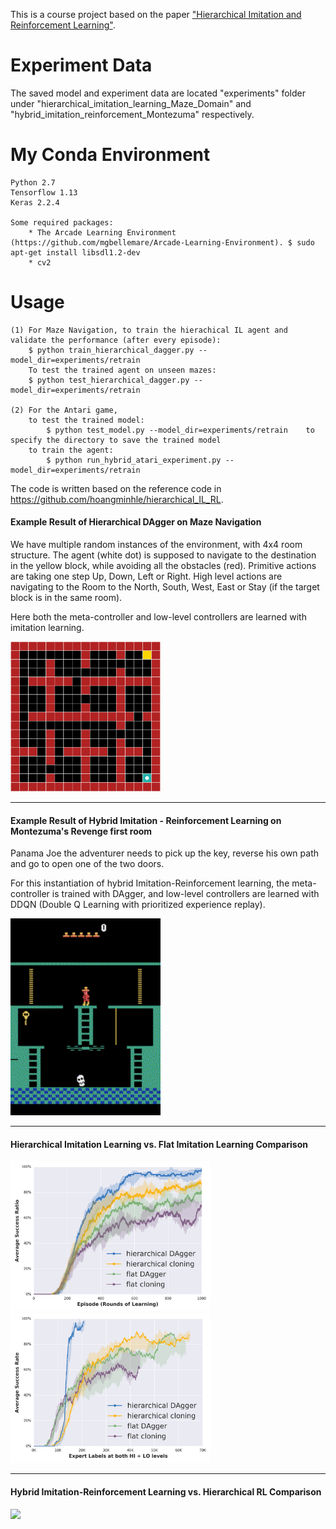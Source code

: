 This is a course project based on the paper ["Hierarchical Imitation and Reinforcement Learning"](https://arxiv.org/abs/1803.00590). 

# Experiment Data
The saved model and experiment data are located "experiments" folder under "hierarchical_imitation_learning_Maze_Domain" and "hybrid_imitation_reinforcement_Montezuma" respectively.

# My Conda Environment 
    Python 2.7
    Tensorflow 1.13 
    Keras 2.2.4 
    
    Some required packages: 
        * The Arcade Learning Environment (https://github.com/mgbellemare/Arcade-Learning-Environment). $ sudo apt-get install libsdl1.2-dev
        * cv2
# Usage
    (1) For Maze Navigation, to train the hierachical IL agent and validate the performance (after every episode): 
        $ python train_hierarchical_dagger.py --model_dir=experiments/retrain
        To test the trained agent on unseen mazes: 
        $ python test_hierarchical_dagger.py --model_dir=experiments/retrain

    (2) For the Antari game,
        to test the trained model: 
            $ python test_model.py --model_dir=experiments/retrain    to specify the directory to save the trained model
        to train the agent: 
            $ python run_hybrid_atari_experiment.py --model_dir=experiments/retrain


The code is written based on the reference code in https://github.com/hoangminhle/hierarchical_IL_RL.

#### Example Result of Hierarchical DAgger on Maze Navigation ####

We have multiple random instances of the environment, with 4x4 room structure. The agent (white dot) is supposed to navigate to the destination in the yellow block,  while avoiding all the obstacles (red). Primitive actions are taking one step Up, Down, Left or Right. High level actions are navigating to the Room to the North, South, West, East or Stay (if the target block is in the same room). 

Here both the meta-controller and low-level controllers are learned with imitation learning. 

<img src="hierarchical_imitation_learning_Maze_Domain/summary_results/maze.gif" width = "240" height = "240">

----
#### Example Result of Hybrid Imitation - Reinforcement Learning on Montezuma's Revenge first room ####

Panama Joe the adventurer needs to pick up the key, reverse his own path and go to open one of the two doors. 

For this instantiation of hybrid Imitation-Reinforcement learning, the meta-controller is trained with DAgger, and low-level controllers are learned with DDQN (Double Q Learning with prioritized experience replay). 

<img src="hybrid_imitation_reinforcement_Montezuma/summary_results/atari.gif" width = "240" height = "315">

----
#### Hierarchical Imitation Learning vs. Flat Imitation Learning Comparison ####

<img src="hierarchical_imitation_learning_Maze_Domain/summary_results/episode_success_indicator.png" width = "320"/> <img src="hierarchical_imitation_learning_Maze_Domain/summary_results/label_complexity.png" width = "320">

----
#### Hybrid Imitation-Reinforcement Learning vs. Hierarchical RL Comparison ####

<img src="hybrid_imitation_reinforcement_Montezuma/summary_results/atari_hybrid_vs_hdqn.png" width = "320"/>

